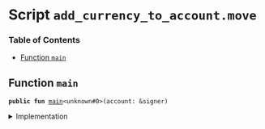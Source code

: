 
<a name="SCRIPT"></a>

# Script `add_currency_to_account.move`

### Table of Contents

-  [Function `main`](#SCRIPT_main)



<a name="SCRIPT_main"></a>

## Function `main`



<pre><code><b>public</b> <b>fun</b> <a href="#SCRIPT_main">main</a>&lt;unknown#0&gt;(account: &signer)
</code></pre>



<details>
<summary>Implementation</summary>


<pre><code><b>fun</b> <a href="#SCRIPT_main">main</a>&lt;Currency&gt;(account: &signer) {
    <a href="../../modules/doc/libra_account.md#0x0_LibraAccount_add_currency">LibraAccount::add_currency</a>&lt;Currency&gt;(account);
}
</code></pre>



</details>
